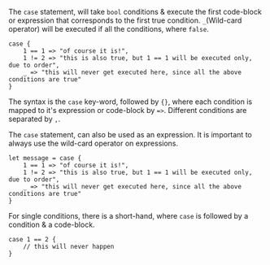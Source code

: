 The `case` statement, will take `bool` conditions & execute the first code-block or expression that corresponds to the first true condition. `_`(Wild-card operator) will be executed if all the conditions, where `false`.
```
case {
    1 == 1 => "of course it is!",
    1 != 2 => "this is also true, but 1 == 1 will be executed only, due to order",
    _ => "this will never get executed here, since all the above conditions are true"
}
```
The syntax is the `case` key-word, followed by `{}`, where each condition is mapped to it's expression or code-block by `=>`. Different conditions are separated by `,`.

The `case` statement, can also be used as an expression. It is important to always use the wild-card operator on expressions.
```
let message = case {
    1 == 1 => "of course it is!",
    1 != 2 => "this is also true, but 1 == 1 will be executed only, due to order",
    _ => "this will never get executed here, since all the above conditions are true"
}
```

For single conditions, there is a short-hand, where `case` is followed by a condition & a code-block.
```
case 1 == 2 {
    // this will never happen
}
```
